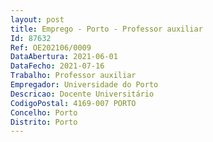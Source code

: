 ```yaml
--- 
layout: post
title: Emprego - Porto - Professor auxiliar
Id: 87632
Ref: OE202106/0009
DataAbertura: 2021-06-01
DataFecho: 2021-07-16
Trabalho: Professor auxiliar
Empregador: Universidade do Porto
Descricao: Docente Universitário
CodigoPostal: 4169-007 PORTO
Concelho: Porto
Distrito: Porto
--- 
```

